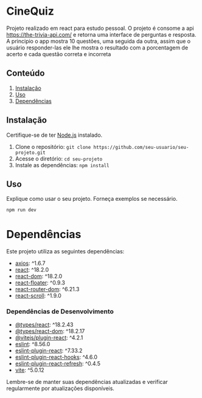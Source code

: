 # CineQuiz

Projeto realizado em react para estudo pessoal. O projeto é consome a api https://the-trivia-api.com/ e retorna uma interface de perguntas e resposta. A principio o app mostra 10 questões, uma seguida da outra, assim que o usuário responder-las ele lhe mostra o resultado com a porcentagem de acerto e cada questão correta e incorreta

## Conteúdo

1. [Instalação](#instalação)
2. [Uso](#uso)
3. [Dependências](#dependências)

## Instalação

Certifique-se de ter [Node.js](https://nodejs.org/) instalado.

1. Clone o repositório: `git clone https://github.com/seu-usuario/seu-projeto.git`
2. Acesse o diretório: `cd seu-projeto`
3. Instale as dependências: `npm install`

## Uso

Explique como usar o seu projeto. Forneça exemplos se necessário.

```bash
npm run dev

```

# Dependências

Este projeto utiliza as seguintes dependências:

- [axios](https://www.npmjs.com/package/axios): ^1.6.7
- [react](https://reactjs.org/): ^18.2.0
- [react-dom](https://reactjs.org/): ^18.2.0
- [react-floater](https://www.npmjs.com/package/react-floater): ^0.9.3
- [react-router-dom](https://reactrouter.com/): ^6.21.3
- [react-scroll](https://www.npmjs.com/package/react-scroll): ^1.9.0

### Dependências de Desenvolvimento

- [@types/react](https://www.npmjs.com/package/@types/react): ^18.2.43
- [@types/react-dom](https://www.npmjs.com/package/@types/react-dom): ^18.2.17
- [@vitejs/plugin-react](https://www.npmjs.com/package/@vitejs/plugin-react): ^4.2.1
- [eslint](https://www.npmjs.com/package/eslint): ^8.56.0
- [eslint-plugin-react](https://www.npmjs.com/package/eslint-plugin-react): ^7.33.2
- [eslint-plugin-react-hooks](https://www.npmjs.com/package/eslint-plugin-react-hooks): ^4.6.0
- [eslint-plugin-react-refresh](https://www.npmjs.com/package/eslint-plugin-react-refresh): ^0.4.5
- [vite](https://www.npmjs.com/package/vite): ^5.0.12

Lembre-se de manter suas dependências atualizadas e verificar regularmente por atualizações disponíveis.
